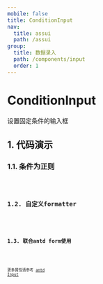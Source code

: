 ```yaml
---
mobile: false
title: ConditionInput
nav:
  title: assui
  path: /assui
group:
  title: 数据录入
  path: /components/input
  order: 1
---
```


# ConditionInput
设置固定条件的输入框

## 1. 代码演示

### 1.1. 条件为正则

<code hideActions='["CSB", "EXTERNAL"]' src="./demo/NormalRegexp.jsx" />

### 1.2. 自定义formatter
<code hideActions='["CSB", "EXTERNAL"]' src="./demo/Formatter.jsx" />

### 1.3. 联合antd form使用
<code hideActions='["CSB", "EXTERNAL"]' src="./demo/Form.jsx" />


 更多属性请参考 [antd Input](https://ant.design/components/input-cn/)
